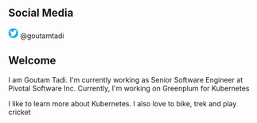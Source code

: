 ## Social Media
<img src="twitter.png" alt="twitter" width="20"/> @goutamtadi

## Welcome

I am Goutam Tadi.
I'm currently working as Senior Software Engineer at Pivotal Software Inc.
Currently, I'm working on Greenplum for Kubernetes

I like to learn more about Kubernetes.
I also love to bike, trek and play cricket

